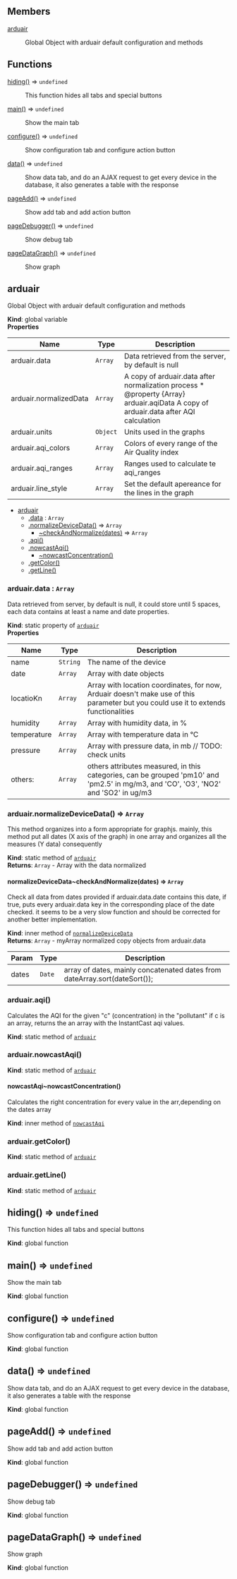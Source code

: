 ## Members

<dl>
<dt><a href="#arduair">arduair</a></dt>
<dd><p>Global Object with arduair default configuration and methods</p>
</dd>
</dl>

## Functions

<dl>
<dt><a href="#hiding">hiding()</a> ⇒ <code>undefined</code></dt>
<dd><p>This function hides all tabs and special buttons</p>
</dd>
<dt><a href="#main">main()</a> ⇒ <code>undefined</code></dt>
<dd><p>Show the main tab</p>
</dd>
<dt><a href="#configure">configure()</a> ⇒ <code>undefined</code></dt>
<dd><p>Show configuration tab and configure action button</p>
</dd>
<dt><a href="#data">data()</a> ⇒ <code>undefined</code></dt>
<dd><p>Show data tab, and do an AJAX request to get every device in the database, it also generates a table with the response</p>
</dd>
<dt><a href="#pageAdd">pageAdd()</a> ⇒ <code>undefined</code></dt>
<dd><p>Show add tab and add action button</p>
</dd>
<dt><a href="#pageDebugger">pageDebugger()</a> ⇒ <code>undefined</code></dt>
<dd><p>Show debug tab</p>
</dd>
<dt><a href="#pageDataGraph">pageDataGraph()</a> ⇒ <code>undefined</code></dt>
<dd><p>Show graph</p>
</dd>
</dl>

<a name="arduair"></a>

## arduair
Global Object with arduair default configuration and methods

**Kind**: global variable  
**Properties**

| Name | Type | Description |
| --- | --- | --- |
| arduair.data | <code>Array</code> | Data retrieved from the server, by default is null |
| arduair.normalizedData | <code>Array</code> | A copy of arduair.data after normalization process * @property {Array} arduair.aqiData A copy of arduair.data after AQI calculation |
| arduair.units | <code>Object</code> | Units used in the graphs |
| arduair.aqi_colors | <code>Array</code> | Colors of every range of the Air Quality index |
| arduair.aqi_ranges | <code>Array</code> | Ranges used to calculate te aqi_ranges |
| arduair.line_style | <code>Array</code> | Set the default apereance for the lines in the graph |


* [arduair](#arduair)
    * [.data](#arduair.data) : <code>Array</code>
    * [.normalizeDeviceData()](#arduair.normalizeDeviceData) ⇒ <code>Array</code>
        * [~checkAndNormalize(dates)](#arduair.normalizeDeviceData..checkAndNormalize) ⇒ <code>Array</code>
    * [.aqi()](#arduair.aqi)
    * [.nowcastAqi()](#arduair.nowcastAqi)
        * [~nowcastConcentration()](#arduair.nowcastAqi..nowcastConcentration)
    * [.getColor()](#arduair.getColor)
    * [.getLine()](#arduair.getLine)

<a name="arduair.data"></a>

### arduair.data : <code>Array</code>
Data retrieved from server, by default is null, it could store until 5
spaces, each data contains at least a name and date properties.

**Kind**: static property of <code>[arduair](#arduair)</code>  
**Properties**

| Name | Type | Description |
| --- | --- | --- |
| name | <code>String</code> | The name of the device |
| date | <code>Array</code> | Array with date objects |
| locatioKn | <code>Array</code> | Array with location coordinates, for now, Arduair doesn't make use of this parameter but you could use it to extends functionalities |
| humidity | <code>Array</code> | Array with humidity data, in % |
| temperature | <code>Array</code> | Array with temperature data in °C |
| pressure | <code>Array</code> | Array with pressure data, in mb // TODO: check units |
| others: | <code>Array</code> | others attributes measured, in this categories, can be grouped 'pm10' and 'pm2.5' in mg/m3, and 'CO', 'O3', 'NO2' and 'SO2' in ug/m3 |

<a name="arduair.normalizeDeviceData"></a>

### arduair.normalizeDeviceData() ⇒ <code>Array</code>
This method organizes into a form appropriate for graphjs.
mainly, this method put all dates (X axis of the graph)
in one array and organizes all the measures (Y data) consequently

**Kind**: static method of <code>[arduair](#arduair)</code>  
**Returns**: <code>Array</code> - Array with the data normalized  
<a name="arduair.normalizeDeviceData..checkAndNormalize"></a>

#### normalizeDeviceData~checkAndNormalize(dates) ⇒ <code>Array</code>
Check all data from dates provided if arduair.data.date
contains this date, if true, puts every arduair.data key in the
corresponding place of the date checked. it seems to be a very slow
function and should be corrected for another better implementation.

**Kind**: inner method of <code>[normalizeDeviceData](#arduair.normalizeDeviceData)</code>  
**Returns**: <code>Array</code> - myArray normalized copy objects from arduair.data  

| Param | Type | Description |
| --- | --- | --- |
| dates | <code>Date</code> | array of dates, mainly concatenated dates from dateArray.sort(dateSort()); |

<a name="arduair.aqi"></a>

### arduair.aqi()
Calculates the AQI for the given "c" (concentration) in the "pollutant"
if c is an array, returns the an array with the InstantCast aqi values.

**Kind**: static method of <code>[arduair](#arduair)</code>  
<a name="arduair.nowcastAqi"></a>

### arduair.nowcastAqi()
**Kind**: static method of <code>[arduair](#arduair)</code>  
<a name="arduair.nowcastAqi..nowcastConcentration"></a>

#### nowcastAqi~nowcastConcentration()
Calculates the right concentration for every value in the arr,depending on the dates array

**Kind**: inner method of <code>[nowcastAqi](#arduair.nowcastAqi)</code>  
<a name="arduair.getColor"></a>

### arduair.getColor()
**Kind**: static method of <code>[arduair](#arduair)</code>  
<a name="arduair.getLine"></a>

### arduair.getLine()
**Kind**: static method of <code>[arduair](#arduair)</code>  
<a name="hiding"></a>

## hiding() ⇒ <code>undefined</code>
This function hides all tabs and special buttons

**Kind**: global function  
<a name="main"></a>

## main() ⇒ <code>undefined</code>
Show the main tab

**Kind**: global function  
<a name="configure"></a>

## configure() ⇒ <code>undefined</code>
Show configuration tab and configure action button

**Kind**: global function  
<a name="data"></a>

## data() ⇒ <code>undefined</code>
Show data tab, and do an AJAX request to get every device in the database, it also generates a table with the response

**Kind**: global function  
<a name="pageAdd"></a>

## pageAdd() ⇒ <code>undefined</code>
Show add tab and add action button

**Kind**: global function  
<a name="pageDebugger"></a>

## pageDebugger() ⇒ <code>undefined</code>
Show debug tab

**Kind**: global function  
<a name="pageDataGraph"></a>

## pageDataGraph() ⇒ <code>undefined</code>
Show graph

**Kind**: global function  

